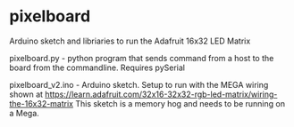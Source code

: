 pixelboard
==========

Arduino sketch and libriaries to run the Adafruit 16x32 LED Matrix

pixelboard.py - python program that sends command from a host to the board from the commandline. Requires pySerial

pixelboard_v2.ino - Arduino sketch. Setup to run with the MEGA wiring shown at https://learn.adafruit.com/32x16-32x32-rgb-led-matrix/wiring-the-16x32-matrix
This sketch is a memory hog and needs to be running on a Mega.

